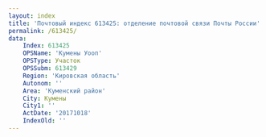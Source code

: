 ```yaml
---
layout: index
title: 'Почтовый индекс 613425: отделение почтовой связи Почты России'
permalink: /613425/
data:
    Index: 613425
    OPSName: 'Кумены Уооп'
    OPSType: Участок
    OPSSubm: 613429
    Region: 'Кировская область'
    Autonom: ''
    Area: 'Куменский район'
    City: Кумены
    City1: ''
    ActDate: '20171018'
    IndexOld: ''
---
```


